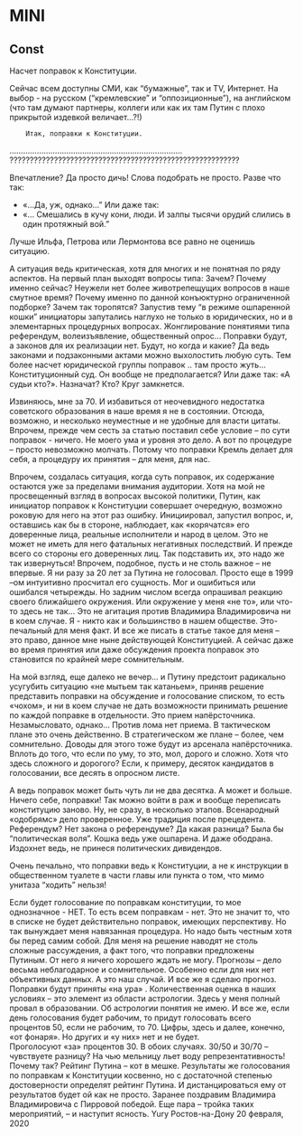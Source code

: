# MINI
## Const

Насчет поправок к Конституции.

Сейчас всем доступны СМИ, как “бумажные”,  так и TV,  Интернет. На выбор - на русском  (“кремлевские” и “оппозиционные”),  на английском (что там думают партнеры, коллеги или как их там Путин с плохо прикрытой издевкой величает…?!) 
		
		Итак, поправки к Конституции.
………………………………………………………………….
?????????????????????????????????????????????????????????
 
 Впечатление?  Да просто дичь!  Слова подобрать не просто.
 Разве что так:
-	«…Да, уж, однако…”
 Или даже так:
-	«… Смешались в кучу кони, люди. И залпы тысячи орудий слились в один протяжный вой.”

Лучше Ильфа, Петрова или Лермонтова все равно не оценишь ситуацию.

А ситуация ведь  критическая, хотя для  многих и не понятная  по ряду аспектов.  На первый план выходят вопросы типа:
 Зачем? Почему именно сейчас? Неужели нет более животрепещущих вопросов в наше смутное время?  Почему именно по данной конъюктурно ограниченной подборке?  Зачем так торопятся? 
 Запустив тему “в режиме ошпаренной кошки”  инициаторы запутались наглухо не только в юридических, но и в элементарных процедурных вопросах. Жонглирование понятиями типа референдум, волеизъявление, общественный опрос…
Поправки будут, а законов для их реализации нет. Будут, но когда и какие? Да ведь законами и подзаконными актами можно выхолостить любую суть. Тем более насчет юридической группы поправок .. там просто жуть… Конституционный суд. Он вообще не предполагается? Или даже так: «А судьи кто?». Назначат? Кто?  Круг замкнется.

Извиняюсь, мне за 70. И избавиться от неочевидного недостатка советского образования в наше время  я не в состоянии. Отсюда, возможно, и несколько неуместные и не удобные для власти цитаты. Впрочем, прежде чем сесть за статью поставил себе условие – по сути поправок -  ничего. Не моего ума и уровня это дело. А вот по процедуре – просто невозможно молчать.  Потому что поправки Кремль делает для себя, а процедуру их принятия – для меня, для нас.

Впрочем, создалась ситуация, когда суть поправок, их содержание  остаются уже за пределами внимания аудитории.
 Хотя на мой не просвещенный взгляд в вопросах высокой политики, Путин, как инициатор поправок к Конституции совершает очередную, возможно роковую для него на этот раз ошибку. Инициировал, запустил вопрос, и, оставшись как бы в стороне, наблюдает, как «корячатся» его доверенные лица, реальные исполнители и народ в целом. Это не может не иметь для него фатальных негативных последствий. И прежде всего со стороны его доверенных лиц. Так подставить их, это надо же так извернуться! Впрочем, подобное, пусть и не столь важное – не впервые.
 Я ни разу за 20 лет за Путина не голосовал.  Просто еще в 1999 –ом интуитивно просчитал его сущность. Мог и ошибиться или ошибался четырежды. Но задним числом всегда опрашивал реакцию своего ближайшего окружения. Или окружение у меня «не
то», или что-то здесь не так… Это не агитация против Владимира Владимировича ни в коем случае. Я  - никто как и большинство в нашем обществе. Это- печальный для меня факт. И все же писать в статье такое для меня – это право, данное мне ныне действующей Конституцией. А сейчас  даже во время принятия или даже обсуждения проекта поправок это становится по крайней мере сомнительным.

На мой взгляд, еще далеко не вечер… и Путину предстоит радикально усугубить ситуацию «не мытьем так катаньем»,  приняв решение представить поправки на обсуждение и голосование списком, то есть «чохом», и ни в коем случае не дать возможности принимать решение по каждой поправке в отдельности. Это прием напёрсточника. Незамысловато, однако... Против лома нет приема. В тактическом плане это очень действенно. В стратегическом же  плане – более, чем сомнительно. Доводы для этого тоже будут из арсенала напёрсточника. Вплоть до того, что если по уму, то это, мол, дорого и сложно. Хотя что здесь сложного и дорогого?  Если, к примеру, десяток кандидатов в голосовании, все десять в опросном листе.

А ведь поправок может быть чуть ли не два десятка.  А может и больше. Ничего себе, поправки! Так можно войти в раж и вообще переписать конституцию заново. Ну, не сразу, в несколько этапов. Всенародный «одобрямc» дело проверенное. Уже традиция после прецедента.   Референдум?  Нет закона о референдуме?  Да какая разница?  Была бы “политическая воля”.  Кошка ведь уже ошпарена. И даже ободрана. Издохнет ведь, не принеся политических дивидендов.

Очень печально, что поправки ведь к Конституции, а не к инструкции в общественном туалете в части главы или пункта о том, что мимо унитаза “ходить” нельзя! 

Если будет голосование по поправкам конституции, то мое однозначное  - НЕТ.  То есть всем поправкам - нет. Это не значит то, что в списке не будет действительно поправок,  имеющих перспективу. Но так вынуждает меня навязанная процедура. 
Но надо быть честным хотя бы перед самим собой. Для меня на решение наводят не столь сложные рассуждения, а факт того, что поправки предложены Путиным. От него я ничего хорошего ждать не могу. 
Прогнозы – дело весьма неблагодарное и сомнительное.  Особенно если для них нет объективных данных. А это наш случай. 
И все же я сделаю прогноз.
 Поправки будут приняты «на ура» .  Количественная оценка в наших условиях – это элемент из области астрологии. Здесь у меня полный провал в образовании. Об астрологии понятия не имею. И все же, если день голосования будет рабочим, то придут голосовать всего процентов 50, если не рабочим, то 70. Цифры, здесь и далее,  конечно, «от фонаря». Но других и «у них»  нет и не будет.  
Проголосуют «за» процентов 30. В обоих случаях.  30/50 и 30/70 – чувствуете разницу?  На чью мельницу льет воду репрезентативность!  
Почему так? 
Рейтинг Путина – кот в мешке. 
Результаты же голосования по поправкам к Конституции  косвенно, но с достаточной степенью достоверности  определят рейтинг Путина. И дистанцироваться ему от результатов будет ой как не просто. Заранее поздравим Владимира Владимировича с Пирровой победой.
Еще пара – тройка таких мероприятий, – и наступит ясность.
Yury      Ростов-на-Дону
 20 февраля, 2020
